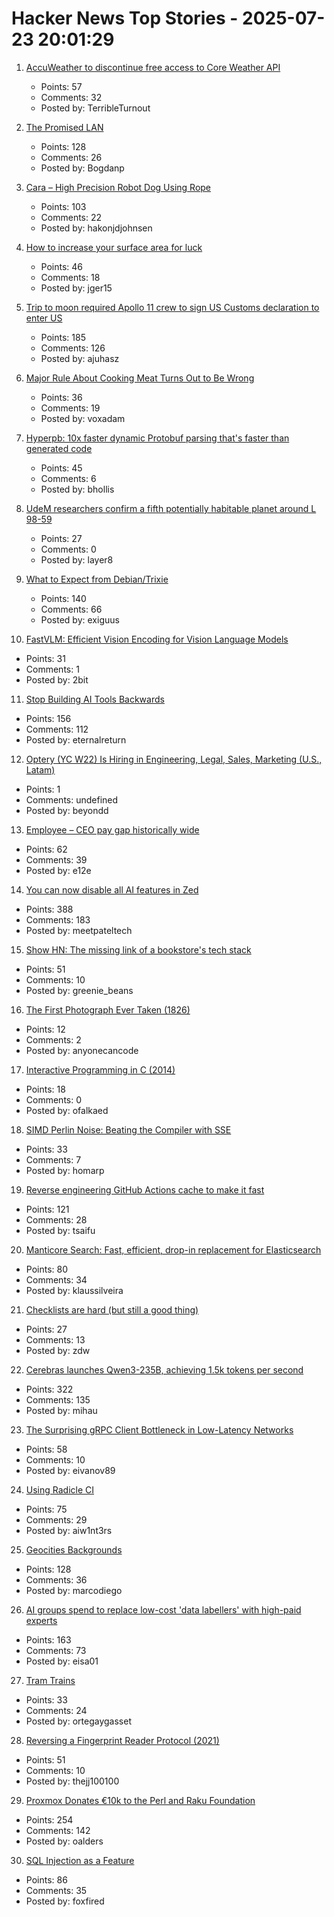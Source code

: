 # Hacker News Top Stories - 2025-07-23 20:01:29

1. [AccuWeather to discontinue free access to Core Weather API](https://developer.accuweather.com/new-portal)
   - Points: 57
   - Comments: 32
   - Posted by: TerribleTurnout

2. [The Promised LAN](https://tpl.house/)
   - Points: 128
   - Comments: 26
   - Posted by: Bogdanp

3. [Cara – High Precision Robot Dog Using Rope](https://www.aaedmusa.com/projects/cara)
   - Points: 103
   - Comments: 22
   - Posted by: hakonjdjohnsen

4. [How to increase your surface area for luck](https://usefulfictions.substack.com/p/how-to-increase-your-surface-area)
   - Points: 46
   - Comments: 18
   - Posted by: jger15

5. [Trip to moon required Apollo 11 crew to sign US Customs declaration to enter US](https://magazine.uc.edu/editors_picks/recent_features/armstrong/moonrocks.html)
   - Points: 185
   - Comments: 126
   - Posted by: ajuhasz

6. [Major Rule About Cooking Meat Turns Out to Be Wrong](https://www.seriouseats.com/meat-resting-science-11776272)
   - Points: 36
   - Comments: 19
   - Posted by: voxadam

7. [Hyperpb: 10x faster dynamic Protobuf parsing that's faster than generated code](https://buf.build/blog/hyperpb)
   - Points: 45
   - Comments: 6
   - Posted by: bhollis

8. [UdeM researchers confirm a fifth potentially habitable planet around L 98-59](https://nouvelles.umontreal.ca/en/article/2025/07/22/a-udem-team-confirms-a-fifth-potentially-habitable-planet-around-l-98-59-a-red-dwarf-35-l/)
   - Points: 27
   - Comments: 0
   - Posted by: layer8

9. [What to Expect from Debian/Trixie](https://michael-prokop.at/blog/2025/07/20/what-to-expect-from-debian-trixie-newintrixie/)
   - Points: 140
   - Comments: 66
   - Posted by: exiguus

10. [FastVLM: Efficient Vision Encoding for Vision Language Models](https://machinelearning.apple.com/research/fast-vision-language-models)
   - Points: 31
   - Comments: 1
   - Posted by: 2bit

11. [Stop Building AI Tools Backwards](https://hazelweakly.me/blog/stop-building-ai-tools-backwards/)
   - Points: 156
   - Comments: 112
   - Posted by: eternalreturn

12. [Optery (YC W22) Is Hiring in Engineering, Legal, Sales, Marketing (U.S., Latam)](https://www.optery.com/careers/)
   - Points: 1
   - Comments: undefined
   - Posted by: beyondd

13. [Employee – CEO pay gap historically wide](https://www.cnn.com/2025/07/23/business/afl-cio-executive-paywatch-report)
   - Points: 62
   - Comments: 39
   - Posted by: e12e

14. [You can now disable all AI features in Zed](https://zed.dev/blog/disable-ai-features)
   - Points: 388
   - Comments: 183
   - Posted by: meetpateltech

15. [Show HN: The missing link of a bookstore's tech stack](https://bookhead.net/)
   - Points: 51
   - Comments: 10
   - Posted by: greenie_beans

16. [The First Photograph Ever Taken (1826)](https://www.openculture.com/2025/07/the-first-photograph-ever-taken.html)
   - Points: 12
   - Comments: 2
   - Posted by: anyonecancode

17. [Interactive Programming in C (2014)](https://nullprogram.com/blog/2014/12/23/)
   - Points: 18
   - Comments: 0
   - Posted by: ofalkaed

18. [SIMD Perlin Noise: Beating the Compiler with SSE](https://scallywag.software/vim/blog/simd-perlin-noise-i)
   - Points: 33
   - Comments: 7
   - Posted by: homarp

19. [Reverse engineering GitHub Actions cache to make it fast](https://www.blacksmith.sh/blog/cache)
   - Points: 121
   - Comments: 28
   - Posted by: tsaifu

20. [Manticore Search: Fast, efficient, drop-in replacement for Elasticsearch](https://github.com/manticoresoftware/manticoresearch)
   - Points: 80
   - Comments: 34
   - Posted by: klaussilveira

21. [Checklists are hard (but still a good thing)](https://utcc.utoronto.ca/~cks/space/blog/sysadmin/ChecklistsAreHardButGood)
   - Points: 27
   - Comments: 13
   - Posted by: zdw

22. [Cerebras launches Qwen3-235B, achieving 1.5k tokens per second](https://www.cerebras.ai/press-release/cerebras-launches-qwen3-235b-world-s-fastest-frontier-ai-model-with-full-131k-context-support)
   - Points: 322
   - Comments: 135
   - Posted by: mihau

23. [The Surprising gRPC Client Bottleneck in Low-Latency Networks](https://blog.ydb.tech/the-surprising-grpc-client-bottleneck-in-low-latency-networks-and-how-to-get-around-it-69d6977a1d02)
   - Points: 58
   - Comments: 10
   - Posted by: eivanov89

24. [Using Radicle CI](https://radicle.xyz/2025/07/23/using-radicle-ci-for-development)
   - Points: 75
   - Comments: 29
   - Posted by: aiw1nt3rs

25. [Geocities Backgrounds](https://pixelmoondust.neocities.org/archives/archivedtiles/backgroundsindex)
   - Points: 128
   - Comments: 36
   - Posted by: marcodiego

26. [AI groups spend to replace low-cost 'data labellers' with high-paid experts](https://www.ft.com/content/e17647f0-4c3b-49b4-a031-b56158bbb3b8)
   - Points: 163
   - Comments: 73
   - Posted by: eisa01

27. [Tram Trains](https://www.worksinprogress.news/p/tram-trains)
   - Points: 33
   - Comments: 24
   - Posted by: ortegaygasset

28. [Reversing a Fingerprint Reader Protocol (2021)](https://blog.th0m.as/misc/fingerprint-reversing/)
   - Points: 51
   - Comments: 10
   - Posted by: thejj100100

29. [Proxmox Donates €10k to the Perl and Raku Foundation](https://www.perl.com/article/proxmox-donates-to-tprf/)
   - Points: 254
   - Comments: 142
   - Posted by: oalders

30. [SQL Injection as a Feature](https://idiallo.com/blog/sql-injection-as-a-feature)
   - Points: 86
   - Comments: 35
   - Posted by: foxfired

